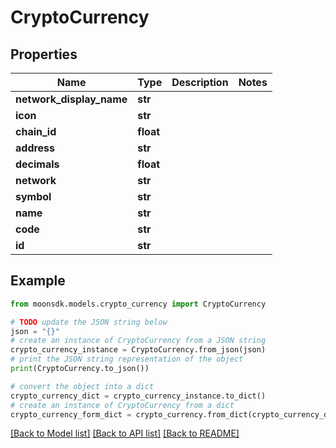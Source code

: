 # CryptoCurrency

## Properties

| Name                       | Type      | Description | Notes |
| -------------------------- | --------- | ----------- | ----- |
| **network\_display\_name** | **str**   |             |       |
| **icon**                   | **str**   |             |       |
| **chain\_id**              | **float** |             |       |
| **address**                | **str**   |             |       |
| **decimals**               | **float** |             |       |
| **network**                | **str**   |             |       |
| **symbol**                 | **str**   |             |       |
| **name**                   | **str**   |             |       |
| **code**                   | **str**   |             |       |
| **id**                     | **str**   |             |       |

## Example

```python
from moonsdk.models.crypto_currency import CryptoCurrency

# TODO update the JSON string below
json = "{}"
# create an instance of CryptoCurrency from a JSON string
crypto_currency_instance = CryptoCurrency.from_json(json)
# print the JSON string representation of the object
print(CryptoCurrency.to_json())

# convert the object into a dict
crypto_currency_dict = crypto_currency_instance.to_dict()
# create an instance of CryptoCurrency from a dict
crypto_currency_form_dict = crypto_currency.from_dict(crypto_currency_dict)
```

[\[Back to Model list\]](./#documentation-for-models) [\[Back to API list\]](./#documentation-for-api-endpoints) [\[Back to README\]](./)
